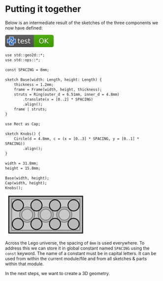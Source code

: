 # Putting it together

Below is an intermediate result of the sketches of the three components we now have defined:

[![test](.test/overview.svg)](.test/overview.log)

```µcad,overview
use std::geo2d::*;
use std::ops::*;

const SPACING = 8mm;

sketch Base(width: Length, height: Length) {
    thickness = 1.2mm;
    frame = Frame(width, height, thickness);
    struts = Ring(outer_d = 6.51mm, inner_d = 4.8mm)
        .translate(x = [0..2] * SPACING)
        .align();
    frame | struts;
}

use Rect as Cap;

sketch Knobs() {
    Circle(d = 4.8mm, c = (x = [0..3] * SPACING, y = [0..1] * SPACING))
        .align();
}

width = 31.8mm;
height = 15.8mm;

Base(width, height);
Cap(width, height);
Knobs();
```

![Picture](.test/overview-out.svg)

Across the Lego universe, the spacing of `8mm` is used everywhere.
To address this we can store it in global constant named `SPACING` using the `const` keyword.
The name of a constant must be in capital letters.
It can be used from within the current module/file and from all sketches & parts within that module.

In the next steps, we want to create a 3D geometry.
